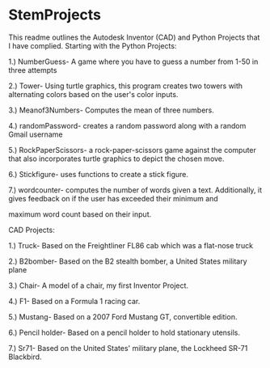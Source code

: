 # StemProjects
This readme outlines the Autodesk Inventor (CAD) and Python Projects that I have complied. Starting with the Python Projects:

1.) NumberGuess- A game where you have to guess a number from 1-50 in three attempts 

2.) Tower- Using turtle graphics, this program creates two towers with alternating colors based on the user's color inputs.

3.) Meanof3Numbers- Computes the mean of three numbers. 

4.) randomPassword- creates a random password along with a random Gmail username

5.) RockPaperScissors- a rock-paper-scissors game against the computer that also incorporates turtle graphics to depict the chosen move.

6.) Stickfigure- uses functions to create a stick figure. 

7.) wordcounter- computes the number of words given a text. Additionally, it gives feedback on if the user has exceeded their minimum and

maximum word count based on their input.

CAD Projects:

1.) Truck- Based on the Freightliner FL86 cab which was a flat-nose truck 

2.) B2bomber- Based on the B2 stealth bomber, a United States military plane

3.) Chair- A model of a chair, my first Inventor Project.

4.) F1- Based on a Formula 1 racing car. 

5.) Mustang- Based on a 2007 Ford Mustang GT, convertible edition. 

6.) Pencil holder- Based on a pencil holder to hold stationary utensils. 

7.) Sr71- Based on the United States' military plane, the Lockheed SR-71 Blackbird.
